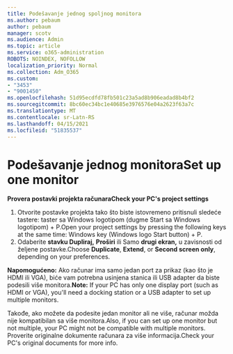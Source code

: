 ```yaml
---
title: Podešavanje jednog spoljnog monitora
ms.author: pebaum
author: pebaum
manager: scotv
ms.audience: Admin
ms.topic: article
ms.service: o365-administration
ROBOTS: NOINDEX, NOFOLLOW
localization_priority: Normal
ms.collection: Adm_O365
ms.custom:
- "3453"
- "9001450"
ms.openlocfilehash: 51d95ecdfd78fb501c23a5ad8b906eadad8b4bf2
ms.sourcegitcommit: 8bc60ec34bc1e40685e3976576e04a2623f63a7c
ms.translationtype: MT
ms.contentlocale: sr-Latn-RS
ms.lasthandoff: 04/15/2021
ms.locfileid: "51835537"
---
```

# <a name="set-up-one-monitor"></a><span data-ttu-id="3fe39-102">Podešavanje jednog monitora</span><span class="sxs-lookup"><span data-stu-id="3fe39-102">Set up one monitor</span></span>

<span data-ttu-id="3fe39-103">**Provera postavki projekta računara**</span><span class="sxs-lookup"><span data-stu-id="3fe39-103">**Check your PC's project settings**</span></span>

1. <span data-ttu-id="3fe39-104">Otvorite postavke projekta tako što biste istovremeno pritisnuli sledeće tastere: taster sa Windows logotipom (dugme Start sa Windows logotipom) + P.</span><span class="sxs-lookup"><span data-stu-id="3fe39-104">Open your project settings by pressing the following keys at the same time: Windows key (Windows logo Start button) + P.</span></span>
2. <span data-ttu-id="3fe39-105">Odaberite **stavku Dupliraj,** **Proširi** ili Samo **drugi ekran,** u zavisnosti od željene postavke.</span><span class="sxs-lookup"><span data-stu-id="3fe39-105">Choose **Duplicate**, **Extend**, or **Second screen only**, depending on your preferences.</span></span>

<span data-ttu-id="3fe39-106">**Napomogućeno:** Ako računar ima samo jedan port za prikaz (kao što je HDMI ili VGA), biće vam potrebna usinjena stanica ili USB adapter da biste podesili više monitora.</span><span class="sxs-lookup"><span data-stu-id="3fe39-106">**Note:** If your PC has only one display port (such as HDMI or VGA), you'll need a docking station or a USB adapter to set up multiple monitors.</span></span>

<span data-ttu-id="3fe39-107">Takođe, ako možete da podesite jedan monitor ali ne više, računar možda nije kompatibilan sa više monitora.</span><span class="sxs-lookup"><span data-stu-id="3fe39-107">Also, if you can set up one monitor but not multiple, your PC might not be compatible with multiple monitors.</span></span> <span data-ttu-id="3fe39-108">Proverite originalne dokumente računara za više informacija.</span><span class="sxs-lookup"><span data-stu-id="3fe39-108">Check your PC's original documents for more info.</span></span>